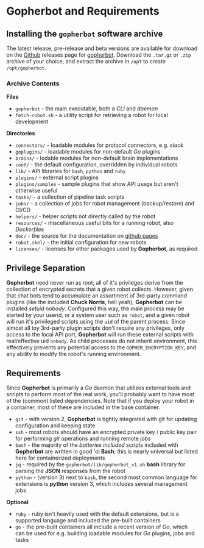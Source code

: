 # Gopherbot and Requirements

## Installing the `gopherbot` software archive

The latest release, pre-release and beta versions are available for download on the [Github](https://github.com) releases page for [gopherbot](https://github.com/lnxjedi/gopherbot/releases). Download the `.tar.gz` or `.zip` archive of your choice, and extract the archive in `/opt` to create `/opt/gopherbot`.

### Archive Contents

**Files**
* `gopherbot` - the main executable, both a *CLI* and *daemon*
* `fetch-robot.sh` - a utility script for retrieving a robot for local development

**Directories**
* `connectors/` - loadable modules for protocol connectors, e.g. *slack*
* `goplugins/` - loadable modules for non-default *Go* plugins
* `brains/` - lodable modules for non-default brain implementations
* `conf/` - the default configuration, overridden by individual robots
* `lib/` - API libraries for `bash`, `python` and `ruby`
* `plugins/` - external script plugins
* `plugins/samples` - sample plugins that show API usage but aren't otherwise useful
* `tasks/` - a collection of pipeline task scripts
* `jobs/` - a collection of jobs for robot management (backup/restore) and CI/CD
* `helpers/` - helper scripts not directly called by the robot
* `resources/` - miscellaneous useful bits for a running robot, also *Dockerfiles*
* `doc/` - the source for the documentation on [github pages](https://lnxjedi.github.io/gopherbot/)
* `robot.skel/` - the initial configuration for new robots
* `licenses/` - licenses for other packages used by **Gopherbot**, as required

## Privilege Separation

**Gopherbot** need never run as root; all of it's privileges derive from the collection of encrypted secrets that a given robot collects. However, given that chat bots tend to accumulate an assortment of 3rd-party command plugins (like the included **Chuck Norris**, hell yeah), **Gopherbot** can be installed *setuid nobody*. Configured this way, the main process may be started by your userid, or a system user such as `robot`, and a given robot will run it's privileged scripts using the `uid` of the parent process. Since almost all toy 3rd-party plugin scripts don't require any privileges, only access to the local API port, **Gopherbot** will run these external scripts with real/effective uid `nobody`. As child processes do not inherit environment, this effectively prevents any potential access to the `GOPHER_ENCRYPTION_KEY`, and any ability to modify the robot's running environment.

## Requirements

Since **Gopherbot** is primarily a *Go* daemon that utilizes external tools and scripts to perform most of the real work, you'll probably want to have most of the (common) listed dependencies. Note that if you deploy your robot in a container, most of these are included in the base container.

* `git` - with version 2, **Gopherbot** is tightly integrated with git for updating configuration and keeping state
* `ssh` - most robots should have an encrypted private key / public key pair for performing *git* operations and running remote jobs
* `bash` - the majority of the *batteries included* scripts included with **Gopherbot** are written in good 'ol **Bash**; this is nearly universal but listed here for containerized deployments
* `jq` - required by the `gopherbot/lib/gopherbot_v1.sh` **bash** library for parsing the **JSON** responses from the robot
* `python` - (version 3) next to `bash`, the second most common language for extensions is **python** version 3, which includes several management jobs

**Optional**
* `ruby` - ruby isn't heavily used with the default extensions, but is a supported language and included the pre-built containers
* `go` - the pre-built containers all include a recent version of *Go*, which can be used for e.g. building loadable modules for *Go* plugins, jobs and tasks

